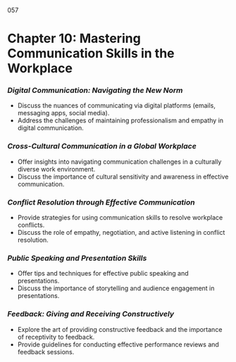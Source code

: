 057

# **Chapter 10: Mastering Communication Skills in the Workplace**


### ***Digital Communication: Navigating the New Norm***

- Discuss the nuances of communicating via digital platforms (emails, messaging apps, social media).
- Address the challenges of maintaining professionalism and empathy in digital communication.

### ***Cross-Cultural Communication in a Global Workplace***

- Offer insights into navigating communication challenges in a culturally diverse work environment.
- Discuss the importance of cultural sensitivity and awareness in effective communication.

### ***Conflict Resolution through Effective Communication***

- Provide strategies for using communication skills to resolve workplace conflicts.
- Discuss the role of empathy, negotiation, and active listening in conflict resolution.

### ***Public Speaking and Presentation Skills***

- Offer tips and techniques for effective public speaking and presentations.
- Discuss the importance of storytelling and audience engagement in presentations.

### ***Feedback: Giving and Receiving Constructively***

- Explore the art of providing constructive feedback and the importance of receptivity to feedback.
- Provide guidelines for conducting effective performance reviews and feedback sessions.
